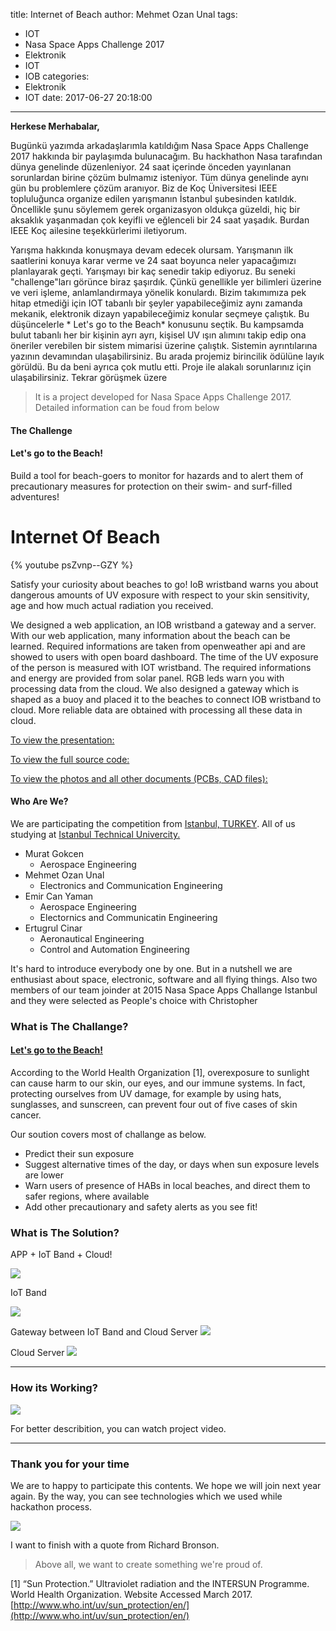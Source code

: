title: Internet of Beach
author: Mehmet Ozan Unal
tags:
  - IOT
  - Nasa Space Apps Challenge 2017
  - Elektronik
  - IOT
  - IOB
categories:
  - Elektronik
  - IOT
date: 2017-06-27 20:18:00
---
**Herkese Merhabalar,**

Bugünkü yazımda arkadaşlarımla katıldığım Nasa Space Apps Challenge 2017 hakkında bir paylaşımda bulunacağım. Bu hackhathon Nasa tarafından dünya genelinde düzenleniyor. 24 saat içerinde önceden yayınlanan sorunlardan birine çözüm bulmamız isteniyor. Tüm dünya genelinde aynı gün bu problemlere çözüm aranıyor. Biz de Koç Üniversitesi IEEE topluluğunca organize edilen yarışmanın İstanbul şubesinden katıldık. Öncellikle şunu söylemem gerek organizasyon oldukça güzeldi, hiç bir aksaklık yaşanmadan çok keyifli ve eğlenceli bir 24 saat yaşadık. Burdan IEEE Koç ailesine teşekkürlerimi iletiyorum. 
<!-- more -->
Yarışma hakkında konuşmaya devam edecek olursam. Yarışmanın ilk saatlerini konuya karar verme ve 24 saat boyunca neler yapacağımızı planlayarak geçti. Yarışmayı bir kaç senedir takip ediyoruz. Bu seneki "challenge"ları görünce biraz şaşırdık. Çünkü genellikle yer bilimleri üzerine ve veri işleme, anlamlandırmaya yönelik konulardı. Bizim takımımıza pek hitap etmediği için IOT tabanlı bir şeyler yapabileceğimiz aynı zamanda mekanik, elektronik dizayn yapabileceğimiz konular seçmeye çalıştık. Bu düşüncelerle * Let's go to the Beach*  konusunu seçtik. Bu kampsamda bulut tabanlı her bir kişinin ayrı ayrı, kişisel UV ışın alımını takip edip ona öneriler verebilen bir sistem mimarisi üzerine çalıştık. Sistemin ayrıntılarına yazının devamından ulaşabilirsiniz. Bu arada projemiz birincilik ödülüne layık görüldü. Bu da beni ayrıca çok mutlu etti. Proje ile alakalı sorunlarınız için ulaşabilirsiniz. Tekrar görüşmek üzere

> It is a project developed for Nasa Space Apps Challenge 2017. Detailed information can be foud from below

#### The Challenge 
#### Let's go to the Beach!
Build a tool for beach-goers to monitor for hazards and to alert them of precautionary measures for protection on their swim- and surf-filled adventures!

# Internet Of Beach

{% youtube psZvnp--GZY %}

Satisfy your curiosity about beaches to go! IoB wristband warns you about dangerous amounts of UV exposure with respect to your skin sensitivity, age and how much actual radiation you received.

We designed a web application, an IOB wristband a gateway and a server. With our web application, many information about the beach can be learned. Required informations are taken from openweather api and are showed to users with open board dashboard. The time of the UV exposure of the person is measured with IOT wristband. The required informations and energy are provided from solar panel. RGB leds warn you with processing data from the cloud. We also designed a gateway which is shaped as a buoy and placed it to the beaches to connect IOB wristband to cloud. More reliable data are obtained with processing all these data in cloud.

[To view the presentation:](https://prezi.com/view/ASvj6nXuaFzoGrtXmQRu/)

[To view the full source code:](https://github.com/mozanunal/IOB)

[To view the photos and all other documents (PCBs, CAD files):](https://drive.google.com/open?id=0B_jux89UTYUUc0Y2dV9vVzhLaFE)

#### Who Are We?

We are participating the competition from [Istanbul, TURKEY](https://www.google.com.tr/search?q=google+map+istanbul). All of us studying at <span></span>[Istanbul Technical Univercity.](http://www.itu.edu.tr/)

*   Murat Gokcen
    * Aerospace Engineering
*   Mehmet Ozan Unal
    * Electronics and Communication Engineering
*   Emir Can Yaman
    * Aerospace Engineering
    * Electornics and Communicatin Engineering
*   Ertugrul Cinar
    * Aeronautical Engineering
    * Control and Automation Engineering

It's hard to introduce everybody one by one. But in a nutshell we are enthusiast about space, electronic, software and all flying things. Also two members of our team joinder at 2015 Nasa Space Apps Challange Istanbul and they were selected as People's choice with Christopher

### What is The Challange?

#### [Let's go to the Beach!](https://2017.spaceappschallenge.org/challenges/earth-and-us/lets-go-beach/details)

According to the World Health Organization [1], overexposure to sunlight can cause harm to our skin, our eyes, and our immune systems.  In fact, protecting ourselves from UV damage, for example by using hats, sunglasses, and sunscreen, can prevent four out of five cases of skin cancer.

Our soution covers most of challange as below.

- Predict their sun exposure
- Suggest alternative times of the day, or days when sun exposure levels are lower
- Warn users of presence of HABs in local beaches, and direct them to safer regions, where available
- Add other precautionary and safety alerts as you see fit!


### What is The Solution?

APP + IoT Band + Cloud!

![](http://i.hizliresim.com/YDZXVz.jpg)

IoT Band

![](http://i.hizliresim.com/O04Qd5.jpg)

Gateway between IoT Band and Cloud Server
![](http://i.hizliresim.com/4Py6RQ.jpg)

Cloud Server
![](http://i.hizliresim.com/JabPEB.jpg)

* * *

### How its Working?

![](http://i.hizliresim.com/37GyPA.jpg)

For better describition, you can watch project video.

* * *

### Thank you for your time

We are to happy to participate this contents. We hope we will join next year again. By the way, you can see technologies which we used while hackathon process.

![](http://i.hizliresim.com/oj4B0X.jpg)

I want to finish with a quote from Richard Bronson.

> Above all, we want to create something we're proud of.

[1] “Sun Protection.” Ultraviolet radiation and the INTERSUN Programme. World Health Organization. Website Accessed March 2017\. [http://www.who.int/uv/sun_protection/en/](http://www.who.int/uv/sun_protection/en/)